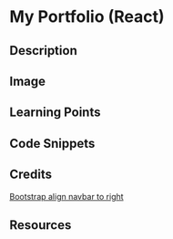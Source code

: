 # My Portfolio (React)

## Description



## Image



## Learning Points



## Code Snippets


## Credits 

[Bootstrap align navbar to right](https://www.studytonight.com/bootstrap/how-to-align-bootstrap-5-navbar-items-to-the-right)


## Resources